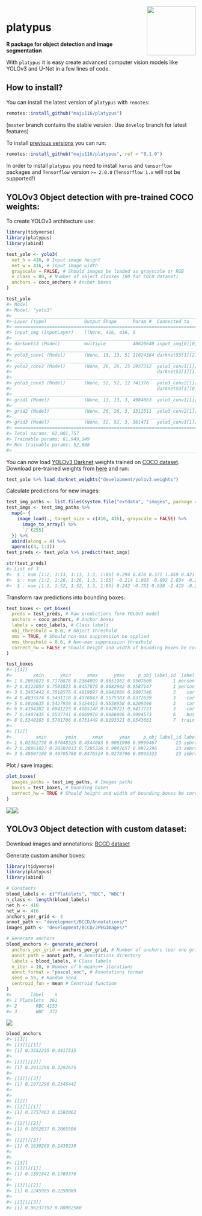 <img src="man/figures/hexsticker_platypus.png" align="right" alt="" width="130" />

platypus
========

**R package for object detection and image segmentation**

With `platypus` it is easy create advanced computer vision models like
YOLOv3 and U-Net in a few lines of code.

How to install?
---------------

You can install the latest version of `platypus` with `remotes`:

``` r
remotes::install_github("maju116/platypus")
```

(`master` branch contains the stable version. Use `develop` branch for
latest features)

To install [previous versions]() you can run:

``` r
remotes::install_github("maju116/platypus", ref = "0.1.0")
```

In order to install `platypus` you need to install `keras` and
`tensorflow` packages and `Tensorflow` version `>= 2.0.0`
(`Tensorflow 1.x` will not be supported!)

YOLOv3 Object detection with pre-trained COCO weights:
------------------------------------------------------

To create YOLOv3 architecture use:

``` r
library(tidyverse)
library(platypus)
library(abind)

test_yolo <- yolo3(
  net_h = 416, # Input image height
  net_w = 416, # Input image width
  grayscale = FALSE, # Should images be loaded as grayscale or RGB
  n_class = 80, # Number of object classes (80 for COCO dataset)
  anchors = coco_anchors # Anchor boxes
)

test_yolo
#> Model
#> Model: "yolo3"
#> ________________________________________________________________________________
#> Layer (type)              Output Shape      Param #  Connected to               
#> ================================================================================
#> input_img (InputLayer)    [(None, 416, 416, 0                                   
#> ________________________________________________________________________________
#> darknet53 (Model)         multiple          40620640 input_img[0][0]            
#> ________________________________________________________________________________
#> yolo3_conv1 (Model)       (None, 13, 13, 51 11024384 darknet53[1][2]            
#> ________________________________________________________________________________
#> yolo3_conv2 (Model)       (None, 26, 26, 25 2957312  yolo3_conv1[1][0]          
#>                                                      darknet53[1][1]            
#> ________________________________________________________________________________
#> yolo3_conv3 (Model)       (None, 52, 52, 12 741376   yolo3_conv2[1][0]          
#>                                                      darknet53[1][0]            
#> ________________________________________________________________________________
#> grid1 (Model)             (None, 13, 13, 3, 4984063  yolo3_conv1[1][0]          
#> ________________________________________________________________________________
#> grid2 (Model)             (None, 26, 26, 3, 1312511  yolo3_conv2[1][0]          
#> ________________________________________________________________________________
#> grid3 (Model)             (None, 52, 52, 3, 361471   yolo3_conv3[1][0]          
#> ================================================================================
#> Total params: 62,001,757
#> Trainable params: 61,949,149
#> Non-trainable params: 52,608
#> ________________________________________________________________________________
```

You can now load [YOLOv3 Darknet](https://pjreddie.com/darknet/yolo/)
weights trained on [COCO dataset](https://cocodataset.org/#home).
Download pre-trained weights from
[here](https://pjreddie.com/media/files/yolov3.weights) and run:

``` r
test_yolo %>% load_darknet_weights("development/yolov3.weights")
```

Calculate predictions for new images:

``` r
test_img_paths <- list.files(system.file("extdata", "images", package = "platypus"), full.names = TRUE)
test_imgs <- test_img_paths %>%
  map(~ {
    image_load(., target_size = c(416, 416), grayscale = FALSE) %>%
      image_to_array() %>%
      `/`(255)
  }) %>%
  abind(along = 4) %>%
  aperm(c(4, 1:3))
test_preds <- test_yolo %>% predict(test_imgs)

str(test_preds)
#> List of 3
#>  $ : num [1:2, 1:13, 1:13, 1:3, 1:85] 0.294 0.478 0.371 1.459 0.421 ...
#>  $ : num [1:2, 1:26, 1:26, 1:3, 1:85] -0.214 1.093 -0.092 2.034 -0.286 ...
#>  $ : num [1:2, 1:52, 1:52, 1:3, 1:85] 0.242 -0.751 0.638 -2.419 -0.282 ...
```

Transform raw predictions into bounding boxes:

``` r
test_boxes <- get_boxes(
  preds = test_preds, # Raw predictions form YOLOv3 model
  anchors = coco_anchors, # Anchor boxes
  labels = coco_labels, # Class labels
  obj_threshold = 0.6, # Object threshold
  nms = TRUE, # Should non-max suppression be applied
  nms_threshold = 0.6, # Non-max suppression threshold
  correct_hw = FALSE # Should height and width of bounding boxes be corrected to image height and width
)

test_boxes
#> [[1]]
#>        xmin      ymin      xmax      ymax     p_obj label_id  label
#> 1 0.2065822 0.7178876 0.2364099 0.8651962 0.9507609        1 person
#> 2 0.8122054 0.7581823 0.8457879 0.8682902 0.9587147        1 person
#> 3 0.3485442 0.7018576 0.4919897 0.8842886 0.9997346        3    car
#> 4 0.4835574 0.5431118 0.4976843 0.5575383 0.8372639        3    car
#> 5 0.5016635 0.5427939 0.5154415 0.5558958 0.8209396        3    car
#> 6 0.4394382 0.6041225 0.4685148 0.6429721 0.8417721        3    car
#> 7 0.5407435 0.5537741 0.6669978 0.8086006 0.9994573        6    bus
#> 8 0.5340163 0.5701706 0.6751449 0.8193321 0.9543661        7  train
#> 
#> [[2]]
#>         xmin       ymin      xmax      ymax     p_obj label_id label
#> 1 0.02362738 0.07048325 0.4544083 0.9091996 0.9999467       23 zebra
#> 2 0.28961027 0.20582033 0.7285326 0.9007657 0.9972296       23 zebra
#> 3 0.48607180 0.40705788 0.8476524 0.9278796 0.9995333       23 zebra
```

Plot / save images:

``` r
plot_boxes(
  images_paths = test_img_paths, # Images paths
  boxes = test_boxes, # Bounding boxes
  correct_hw = TRUE # Should height and width of bounding boxes be corrected to image height and width
)
```

![](man/figures/README-unnamed-chunk-8-1.png)![](man/figures/README-unnamed-chunk-8-2.png)

YOLOv3 Object detection with custom dataset:
--------------------------------------------

Download images and annotations: [BCCD
dataset](https://www.kaggle.com/surajiiitm/bccd-dataset?)

Generate custom anchor boxes:

``` r
library(tidyverse)
library(platypus)
library(abind)

# Constants
blood_labels <- c("Platelets", "RBC", "WBC")
n_class <- length(blood_labels)
net_h <- 416
net_w <- 416
anchors_per_grid <- 3
annot_path <- "development/BCCD/Annotations/"
images_path <- "development/BCCD/JPEGImages/"

# Generate anchors
blood_anchors <- generate_anchors(
  anchors_per_grid = anchors_per_grid, # Number of anchors (per one grid) to generate
  annot_path = annot_path, # Annotations directory
  labels = blood_labels, # Class labels
  n_iter = 10, # Number of k-means++ iterations
  annot_format = "pascal_voc", # Annotations format
  seed = 55, # Random seed
  centroid_fun = mean # Centroid function
)
#>       label    n
#> 1 Platelets  361
#> 2       RBC 4153
#> 3       WBC  372
```

![](man/figures/README-unnamed-chunk-9-1.png)

``` r
blood_anchors
#> [[1]]
#> [[1]][[1]]
#> [1] 0.3552235 0.4417515
#> 
#> [[1]][[2]]
#> [1] 0.2911290 0.3292675
#> 
#> [[1]][[3]]
#> [1] 0.1971296 0.2346442
#> 
#> 
#> [[2]]
#> [[2]][[1]]
#> [1] 0.1757463 0.1592062
#> 
#> [[2]][[2]]
#> [1] 0.1652637 0.2065506
#> 
#> [[2]][[3]]
#> [1] 0.1630269 0.2439239
#> 
#> 
#> [[3]]
#> [[3]][[1]]
#> [1] 0.1391842 0.1769376
#> 
#> [[3]][[2]]
#> [1] 0.1245985 0.2258089
#> 
#> [[3]][[3]]
#> [1] 0.06237392 0.08062560
```
